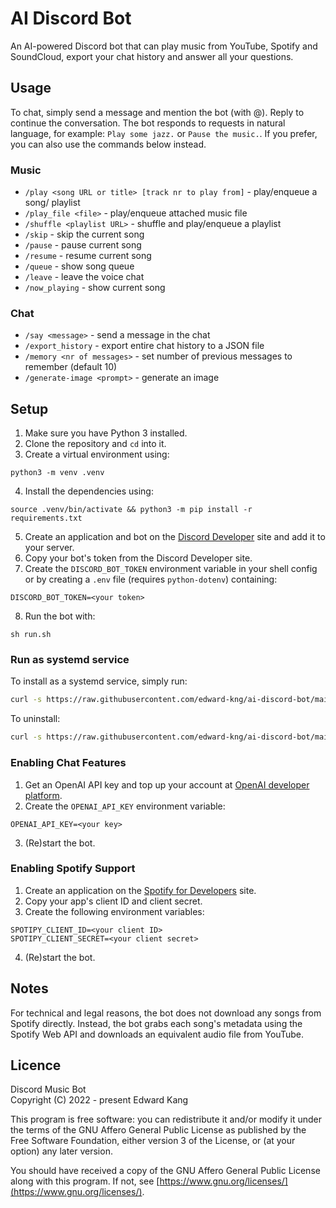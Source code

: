 # AI Discord Bot

An AI-powered Discord bot that can play music from YouTube, Spotify and 
SoundCloud, export your chat history and answer all your questions.

## Usage

To chat, simply send a message and mention the bot (with @). Reply to continue 
the conversation. The bot responds to requests in natural language, for 
example: `Play some jazz.` or `Pause the music.`. If you prefer, you can also 
use the commands below instead.

### Music

- `/play <song URL or title> [track nr to play from]` - play/enqueue a song/
playlist
- `/play_file <file>` - play/enqueue attached music file
- `/shuffle <playlist URL>` - shuffle and play/enqueue a playlist
- `/skip` - skip the current song
- `/pause` - pause current song
- `/resume` - resume current song
- `/queue` - show song queue
- `/leave` - leave the voice chat
- `/now_playing` - show current song

### Chat

- `/say <message>` - send a message in the chat
- `/export_history` - export entire chat history to a JSON file
- `/memory <nr of messages>` - set number of previous messages to remember 
(default 10)
- `/generate-image <prompt>` - generate an image

## Setup

1. Make sure you have Python 3 installed.
2. Clone the repository and `cd` into it.
3. Create a virtual environment using:

```
python3 -m venv .venv
```

4. Install the dependencies using:

```
source .venv/bin/activate && python3 -m pip install -r requirements.txt
```

5. Create an application and bot on the
 [Discord Developer](https://discord.com/developers) site and add it to your
 server.
6. Copy your bot's token from the Discord Developer site.
7. Create the `DISCORD_BOT_TOKEN` environment variable in your shell config or
 by creating a `.env` file (requires `python-dotenv`) containing:

```
DISCORD_BOT_TOKEN=<your token>
```

8. Run the bot with:

```
sh run.sh
```

### Run as systemd service

To install as a systemd service, simply run:

```sh
curl -s https://raw.githubusercontent.com/edward-kng/ai-discord-bot/main/install.sh | sudo bash -
```

To uninstall:

```sh
curl -s https://raw.githubusercontent.com/edward-kng/ai-discord-bot/main/uninstall.sh | sudo bash -
```

### Enabling Chat Features

1. Get an OpenAI API key and top up your account at 
[OpenAI developer platform](https://platform.openai.com/).
2. Create the `OPENAI_API_KEY` environment variable:

```
OPENAI_API_KEY=<your key>
```
3. (Re)start the bot.

### Enabling Spotify Support

1. Create an application on the 
 [Spotify for Developers](https://developer.spotify.com/) site.
2. Copy your app's client ID and client secret.
3. Create the following environment variables:

```
SPOTIPY_CLIENT_ID=<your client ID>
SPOTIPY_CLIENT_SECRET=<your client secret>
```

4. (Re)start the bot.

## Notes

For technical and legal reasons, the bot does not download any songs from
 Spotify directly. Instead, the bot grabs each song's metadata using the
 Spotify Web API and downloads an equivalent audio file from YouTube.

## Licence

Discord Music Bot  
Copyright (C) 2022 - present Edward Kang

This program is free software: you can redistribute it and/or modify
it under the terms of the GNU Affero General Public License as
published by the Free Software Foundation, either version 3 of the
License, or (at your option) any later version.

You should have received a copy of the GNU Affero General Public License
along with this program. If not, see
[https://www.gnu.org/licenses/](https://www.gnu.org/licenses/).
